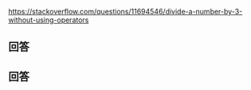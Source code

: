 <https://stackoverflow.com/questions/11694546/divide-a-number-by-3-without-using-operators>

## 回答



## 回答
